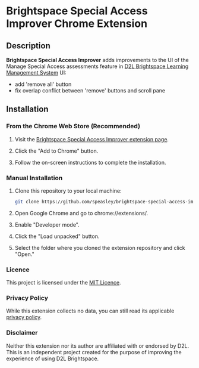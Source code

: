 # Brightspace Special Access Improver Chrome Extension

## Description
**Brightspace Special Access Improver** adds improvements to the UI of the Manage Special Access assessments feature in [D2L Brightspace Learning Management System](https://www.d2l.com/brightspace/) UI:

* add 'remove all' button
* fix overlap conflict between 'remove' buttons and scroll pane

## Installation

### From the Chrome Web Store (Recommended)

1. Visit the [Brightspace Special Access Improver extension page](https://chromewebstore.google.com/detail/brightspace-special-access-improver/).

2. Click the "Add to Chrome" button.

3. Follow the on-screen instructions to complete the installation.

### Manual Installation

1. Clone this repository to your local machine:

   ```bash
   git clone https://github.com/speasley/brightspace-special-access-improver-chrome.git
   ```

2. Open Google Chrome and go to chrome://extensions/.

3. Enable "Developer mode".

4. Click the "Load unpacked" button.

5. Select the folder where you cloned the extension repository and click "Open."

### Licence

This project is licensed under the [MIT Licence](http://opensource.org/licenses/MIT).

### Privacy Policy

While this extension collects no data, you can still read its applicable [privacy policy](./PRIVACY.md).

### Disclaimer

Neither this extension nor its author are affiliated with or endorsed by D2L. This is an independent project created for the purpose of improving the experience of using D2L Brightspace.
